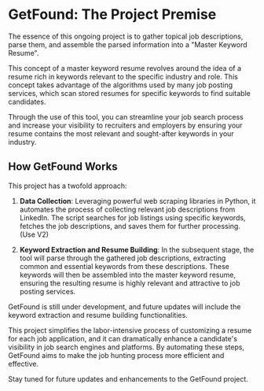 # GetFound: The Project Premise

The essence of this ongoing project is to gather topical job descriptions, parse them, and assemble the parsed information into a "Master Keyword Resume". 

This concept of a master keyword resume revolves around the idea of a resume rich in keywords relevant to the specific industry and role. This concept takes advantage of the algorithms used by many job posting services, which scan stored resumes for specific keywords to find suitable candidates. 

Through the use of this tool, you can streamline your job search process and increase your visibility to recruiters and employers by ensuring your resume contains the most relevant and sought-after keywords in your industry.

## How GetFound Works

This project has a twofold approach:

1. **Data Collection**: Leveraging powerful web scraping libraries in Python, it automates the process of collecting relevant job descriptions from LinkedIn. The script searches for job listings using specific keywords, fetches the job descriptions, and saves them for further processing. (Use V2)

2. **Keyword Extraction and Resume Building**: In the subsequent stage, the tool will parse through the gathered job descriptions, extracting common and essential keywords from these descriptions. These keywords will then be assembled into the master keyword resume, ensuring the resulting resume is highly relevant and attractive to job posting services.

GetFound is still under development, and future updates will include the keyword extraction and resume building functionalities. 

This project simplifies the labor-intensive process of customizing a resume for each job application, and it can dramatically enhance a candidate's visibility in job search engines and platforms. By automating these steps, GetFound aims to make the job hunting process more efficient and effective. 

Stay tuned for future updates and enhancements to the GetFound project.